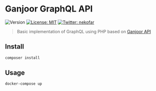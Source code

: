 # Ganjoor GraphQL API 
![Version](https://img.shields.io/badge/version-0.1.1-blue.svg?cacheSeconds=2592000)
[![License: MIT](https://img.shields.io/badge/License-MIT-yellow.svg)][2]
[![Twitter: nekofar](https://img.shields.io/badge/follow-%40nekofar-1DA1F2?logo=twitter&style=flat)][3]

> Basic implementation of GraphQL using PHP based on [Ganjoor API][4]

## Install

```sh
composer install
```

## Usage

```sh
docker-compose up
```

[1]: https://github.com/nekofar/ganjoor-api 
[2]: https://github.com/nekofar/ganjoor-api/blob/master/LICENSE
[3]: https://twitter.com/nekofar
[4]: https://github.com/ganjoor/ganjoor-api
